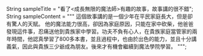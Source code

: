 String sampleTitle = "看了<成長無限的魔法師>有趣的故事，故事講的很不錯";
String sampleContent = """
這個故事講的是一個少年在平民家庭長大，但是卻有驚人的天賦。
他的魔法能力很高，卻因為家庭原因，只能在家中砍柴，他爸爸發現這件事，忍痛送他到貴族家中學習。功夫不負有心人，在貴族家庭當管家的兩年時間，他認真學習了800多本書，並且過程中，也由於出色的能力，並且十分講義氣，因此與貴族三少爺成為朋友。後來才有機會繼續到魔法學院學習。
""";